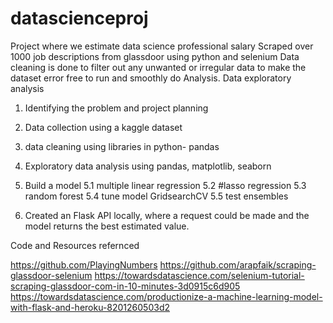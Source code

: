 # datascienceproj
Project where we estimate data science professional salary
Scraped over 1000 job descriptions from glassdoor using python and selenium
Data cleaning is done to filter out any unwanted or irregular data to make the dataset error free to run and smoothly do Analysis.
Data exploratory analysis 
1. Identifying the problem and project planning
2. Data collection using a kaggle dataset
3. data cleaning using libraries in python- pandas
4. Exploratory data analysis using pandas, matplotlib, seaborn
5. Build a model 
   5.1 multiple linear regression
   5.2 #lasso regression
   5.3 random forest
   5.4 tune model GridsearchCV
   5.5 test ensembles


6. Created an Flask API locally, where a request could be made and the model returns the best estimated value.





















Code and Resources refernced

 https://github.com/PlayingNumbers
https://github.com/arapfaik/scraping-glassdoor-selenium
https://towardsdatascience.com/selenium-tutorial-scraping-glassdoor-com-in-10-minutes-3d0915c6d905
https://towardsdatascience.com/productionize-a-machine-learning-model-with-flask-and-heroku-8201260503d2
